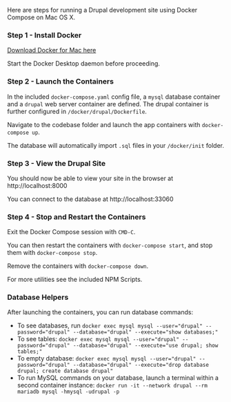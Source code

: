 Here are steps for running a Drupal development site using Docker Compose on Mac OS X.

### Step 1 - Install Docker

[Download Docker for Mac here](https://hub.docker.com/?overlay=onboarding)

Start the Docker Desktop daemon before proceeding.

### Step 2 - Launch the Containers

In the included `docker-compose.yaml` config file, a `mysql` database container and a `drupal` web server container are defined. The drupal container is further configured in `/docker/drupal/Dockerfile`.

Navigate to the codebase folder and launch the app containers with `docker-compose up`.

The database will automatically import `.sql` files in your `/docker/init` folder.

### Step 3 - View the Drupal Site

You should now be able to view your site in the browser at http://localhost:8000

You can connect to the database at http://localhost:33060

### Step 4 - Stop and Restart the Containers

Exit the Docker Compose session with `CMD-C`.

You can then restart the containers with `docker-compose start`, and stop them with `docker-compose stop`.

Remove the containers with `docker-compose down`.

For more utilities see the included NPM Scripts.

### Database Helpers

After launching the containers, you can run database commands:

- To see databases, run `docker exec mysql mysql --user="drupal" --password="drupal" --database="drupal" --execute="show databases;"`
- To see tables: `docker exec mysql mysql --user="drupal" --password="drupal" --database="drupal" --execute="use drupal; show tables;"`
- To empty database: `docker exec mysql mysql --user="drupal" --password="drupal" --database="drupal" --execute="drop database drupal; create database drupal"`
- To run MySQL commands on your database, launch a terminal within a second container instance: `docker run -it --network drupal --rm mariadb mysql -hmysql -udrupal -p`
